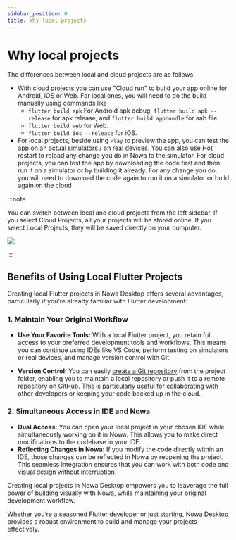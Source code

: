 ```yaml
---
sidebar_position: 0
title: Why local projects
---
```


# Why local projects
The differences between local and cloud projects are as follows:
- With cloud projects you can use "Cloud run" to build your app online for Android, iOS or Web. For local ones, you will need to do the build manually using commands like 
  - `flutter build apk` For Android apk debug, `flutter build apk --release` for apk release, and `flutter build appbundle` for aab file.
  - `flutter build web` for Web.
  - `flutter build ios --release` for iOS.
- For local projects, beside using `Play` to preview the app, you can test the app on an [actual simulators / on real devices](./simulator.md). You can also use Hot restart to reload any change you do in Nowa to the simulator. For cloud projects, you can test the app by downloading the code first and then run it on a simulator or by building it already. For any change you do, you will need to download the code again to run it on a simulator or build again on the cloud


:::note

You can switch between local and cloud projects from the left sidebar. If you select Cloud Projects, all your projects will be stored online. If you select Local Projects, they will be saved directly on your computer.

![](/img/checkprojectlocalorcloud.jpg)


:::
   

## Benefits of Using Local Flutter Projects

Creating local Flutter projects in Nowa Desktop offers several advantages, particularly if you’re already familiar with Flutter development:

### 1. Maintain Your Original Workflow
- **Use Your Favorite Tools:** With a local Flutter project, you retain full access to your preferred development tools and workflows. This means you can continue using IDEs like VS Code, perform testing on simulators or real devices, and manage version control with Git.

- **Version Control:** You can easily [create a Git repository](../git/git-local.md) from the project folder, enabling you to maintain a local repository or push it to a remote repository on GitHub. This is particularly useful for collaborating with other developers or keeping your code backed up in the cloud.

### 2. Simultaneous Access in IDE and Nowa
- **Dual Access:** You can open your local project in your chosen IDE while simultaneously working on it in Nowa. This allows you to make direct modifications to the codebase in your IDE.
- **Reflecting Changes in Nowa:** If you modify the code directly within an IDE, those changes can be reflected in Nowa by reopening the project. This seamless integration ensures that you can work with both code and visual design without interruption.

Creating local projects in Nowa Desktop empowers you to leaverage the full power of building visually with Nowa, while maintaining your original development workflow.

Whether you’re a seasoned Flutter developer or just starting, Nowa Desktop provides a robust environment to build and manage your projects effectively.
